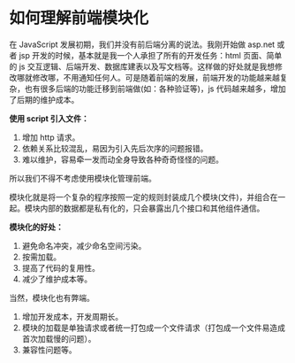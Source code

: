 # 如何理解前端模块化

在 JavaScript 发展初期，我们并没有前后端分离的说法。我刚开始做 asp.net 或者 jsp 开发的时候，基本就是我一个人承担了所有的开发任务：html 页面、简单的 js 交互逻辑、后端开发、数据库建表以及写文档等。这样做的好处就是我想修改哪就修改哪，不用通知任何人。可是随着前端的发展，前端开发的功能越来越复杂，也有很多后端的功能迁移到前端做(如：各种验证等)，js 代码越来越多，增加了后期的维护成本。

**使用 script 引入文件：**

1. 增加 http 请求。
1. 依赖关系比较混乱，易因为引入先后次序的问题报错。
1. 难以维护，容易牵一发而动全身导致各种奇奇怪怪的问题。

所以我们不得不考虑使用模块化管理前端。

模块化就是将一个复杂的程序按照一定的规则封装成几个模块(文件)，并组合在一起。模块内部的数据都是私有化的，只会暴露出几个接口和其他组件通信。

**模块化的好处：**

1. 避免命名冲突，减少命名空间污染。
1. 按需加载。
1. 提高了代码的复用性。
1. 减少了维护成本等。

当然，模块化也有弊端。

1. 增加开发成本，开发周期长。
1. 模块的加载是单独请求或者统一打包成一个文件请求（打包成一个文件易造成首次加载慢的问题）。
1. 兼容性问题等。
